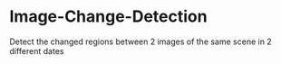 # Image-Change-Detection
Detect the changed regions between 2 images of the same scene in 2 different dates
